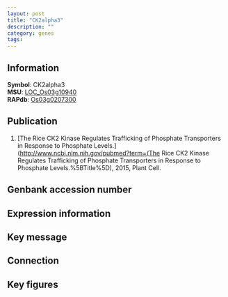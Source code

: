 ```yaml
---
layout: post
title: "CK2alpha3"
description: ""
category: genes
tags: 
---
```


## Information
__Symbol__: CK2alpha3  
__MSU__: [LOC_Os03g10940](http://rice.plantbiology.msu.edu/cgi-bin/ORF_infopage.cgi?orf=LOC_Os03g10940)  
__RAPdb__: [Os03g0207300](http://rapdb.dna.affrc.go.jp/viewer/gbrowse_details/irgsp1?name=Os03g0207300)  

## Publication
1. [The Rice CK2 Kinase Regulates Trafficking of Phosphate Transporters in Response to Phosphate Levels.](http://www.ncbi.nlm.nih.gov/pubmed?term=(The Rice CK2 Kinase Regulates Trafficking of Phosphate Transporters in Response to Phosphate Levels.%5BTitle%5D), 2015, Plant Cell.

## Genbank accession number

## Expression information

## Key message

## Connection

## Key figures


